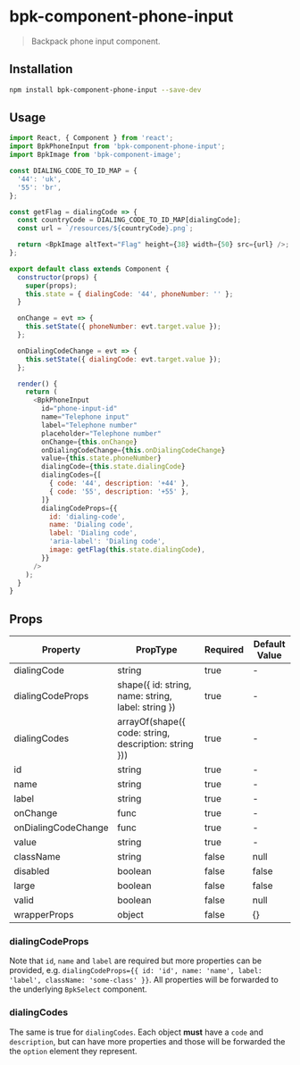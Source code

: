 # bpk-component-phone-input

> Backpack phone input component.

## Installation

```sh
npm install bpk-component-phone-input --save-dev
```

## Usage

```js
import React, { Component } from 'react';
import BpkPhoneInput from 'bpk-component-phone-input';
import BpkImage from 'bpk-component-image';

const DIALING_CODE_TO_ID_MAP = {
  '44': 'uk',
  '55': 'br',
};

const getFlag = dialingCode => {
  const countryCode = DIALING_CODE_TO_ID_MAP[dialingCode];
  const url = `/resources/${countryCode}.png`;

  return <BpkImage altText="Flag" height={38} width={50} src={url} />;
};

export default class extends Component {
  constructor(props) {
    super(props);
    this.state = { dialingCode: '44', phoneNumber: '' };
  }

  onChange = evt => {
    this.setState({ phoneNumber: evt.target.value });
  };

  onDialingCodeChange = evt => {
    this.setState({ dialingCode: evt.target.value });
  };

  render() {
    return (
      <BpkPhoneInput
        id="phone-input-id"
        name="Telephone input"
        label="Telephone number"
        placeholder="Telephone number"
        onChange={this.onChange}
        onDialingCodeChange={this.onDialingCodeChange}
        value={this.state.phoneNumber}
        dialingCode={this.state.dialingCode}
        dialingCodes={[
          { code: '44', description: '+44' },
          { code: '55', description: '+55' },
        ]}
        dialingCodeProps={{
          id: 'dialing-code',
          name: 'Dialing code',
          label: 'Dialing code',
          'aria-label': 'Dialing code',
          image: getFlag(this.state.dialingCode),
        }}
      />
    );
  }
}
```

## Props

| Property            | PropType                                              | Required | Default Value |
| ------------------- | ----------------------------------------------------- | -------- | ------------- |
| dialingCode         | string                                                | true     | -             |
| dialingCodeProps    | shape({ id: string, name: string, label: string })    | true     | -             |
| dialingCodes        | arrayOf(shape({ code: string, description: string })) | true     | -             |
| id                  | string                                                | true     | -             |
| name                | string                                                | true     | -             |
| label               | string                                                | true     | -             |
| onChange            | func                                                  | true     | -             |
| onDialingCodeChange | func                                                  | true     | -             |
| value               | string                                                | true     | -             |
| className           | string                                                | false    | null          |
| disabled            | boolean                                               | false    | false         |
| large               | boolean                                               | false    | false         |
| valid               | boolean                                               | false    | null          |
| wrapperProps        | object                                                | false    | {}            |

### dialingCodeProps

Note that `id`, `name` and `label` are required but more properties can be provided, e.g. `dialingCodeProps={{ id: 'id', name: 'name', label: 'label', className: 'some-class' }}`. All
properties will be forwarded to the underlying `BpkSelect` component.

### dialingCodes

The same is true for `dialingCodes`. Each object **must** have a `code` and `description`, but can have more properties and those
will be forwarded the the `option` element they represent.
